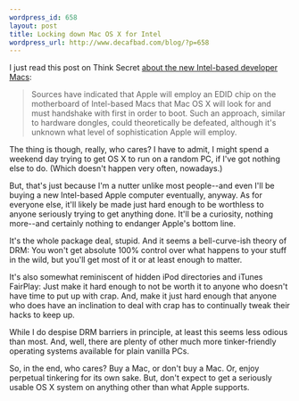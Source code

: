 ```yaml
--- 
wordpress_id: 658
layout: post
title: Locking down Mac OS X for Intel
wordpress_url: http://www.decafbad.com/blog/?p=658
---
```

I just read this post on Think Secret [about the new Intel-based developer Macs][macintel]:

  > Sources have indicated that Apple will employ an EDID chip on the motherboard of Intel-based Macs that Mac OS X will look for and must handshake with first in order to boot. Such an approach, similar to hardware dongles, could theoretically be defeated, although it's unknown what level of sophistication Apple will employ. 

  The thing is though, really, who cares?  I have to admit, I might spend a weekend day trying to get OS X to run on a random PC, if I've got nothing else to do.  (Which doesn't happen very often, nowadays.)

  But, that's just because I'm a nutter unlike most people--and even I'll be buying a new Intel-based Apple computer eventually, anyway.  As for everyone else, it'll likely be made just hard enough to be worthless to anyone seriously trying to get anything done.  It'll be a curiosity, nothing more--and certainly nothing to endanger Apple's bottom line.

  It's the whole package deal, stupid.  And it seems a bell-curve-ish theory of DRM: You won't get absolute 100% control over what happens to your stuff in the wild, but you'll get most of it or at least enough to matter. 

 It's also somewhat reminiscent of hidden iPod directories and iTunes FairPlay:  Just make it hard enough to not be worth it to anyone who doesn't have time to put up with crap.  And, make it just hard enough that anyone who does have an inclination to deal with crap has to continually tweak their hacks to keep up.

  While I do despise DRM barriers in principle, at least this seems less odious than most.  And, well, there are plenty of other much more tinker-friendly operating systems available for plain vanilla PCs.  

So, in the end, who cares?  Buy a Mac, or don't buy a Mac.  Or, enjoy perpetual tinkering for its own sake.  But, don't expect to get a seriously usable OS X system on anything other than what Apple supports.

[macintel]: http://www.thinksecret.com/news/0506intelmac.html
